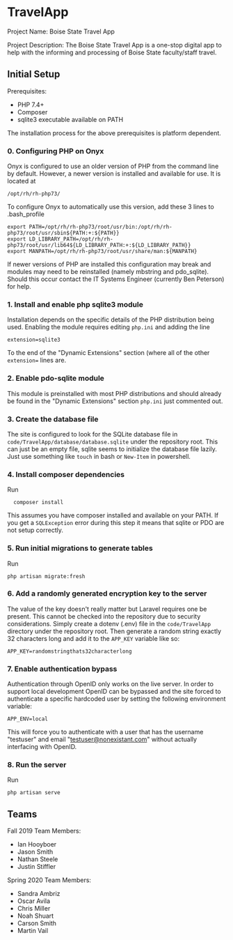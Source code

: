 # TravelApp

Project Name: Boise State Travel App

Project Description:
The Boise State Travel App is a one-stop digital app to help with the informing
and processing of Boise State faculty/staff travel.

## Initial Setup
Prerequisites:
- PHP 7.4+
- Composer
- sqlite3 executable available on PATH

The installation process for the above prerequisites is platform dependent.

### 0. Configuring PHP on Onyx
Onyx is configured to use an older version of PHP from the command line by
default. However, a newer version is installed and available for use. It
is located at

    /opt/rh/rh-php73/

To configure Onyx to automatically use this version, add these 3 lines to
.bash_profile

    export PATH=/opt/rh/rh-php73/root/usr/bin:/opt/rh/rh-php73/root/usr/sbin${PATH:+:${PATH}}
    export LD_LIBRARY_PATH=/opt/rh/rh-php73/root/usr/lib64${LD_LIBRARY_PATH:+:${LD_LIBRARY_PATH}}
    export MANPATH=/opt/rh/rh-php73/root/usr/share/man:${MANPATH}

If newer versions of PHP are installed this configuration may break and
modules may need to be reinstalled (namely mbstring and pdo_sqlite). Should
this occur contact the IT Systems Engineer (currently Ben Peterson) for
help.

### 1. Install and enable php sqlite3 module
Installation depends on the specific details of the PHP distribution being
used. Enabling the module requires editing `php.ini` and adding the line

    extension=sqlite3

To the end of the "Dynamic Extensions" section (where all of the other
`extension=` lines are.

### 2. Enable pdo-sqlite module
This module is preinstalled with most PHP distributions and should already be
found in the "Dynamic Extensions" section `php.ini` just commented out.

### 3. Create the database file
The site is configured to look for the SQLite database file in
`code/TravelApp/database/database.sqlite` under the repository root. This can
just be an empty file, sqlite seems to initialize the database file lazily.
Just use something like `touch` in bash or `New-Item` in powershell.

### 4. Install composer dependencies
Run
  
      composer install
  
This assumes you have composer installed and available on your PATH. If you get
a `SQLException` error during this step it means that sqlite or PDO are not
setup correctly.

### 5. Run initial migrations to generate tables
Run
 
    php artisan migrate:fresh
 

### 6. Add a randomly generated encryption key to the server
The value of the key doesn't really matter but Laravel requires one be present.
This cannot be checked into the repository due to security considerations.
Simply create a dotenv (.env) file in the `code/TravelApp` directory under the
repository root. Then generate a random string exactly 32 characters long and
add it to the `APP_KEY` variable like so:

    APP_KEY=randomstringthats32characterlong

### 7. Enable authentication bypass
Authentication through OpenID only works on the live server. In order to support
local development OpenID can be bypassed and the site forced to authenticate a
specific hardcoded user by setting the following environment variable:

    APP_ENV=local

This will force you to authenticate with a user that has the username "testuser"
and email "testuser@nonexistant.com" without actually interfacing with OpenID.

### 8. Run the server
Run

    php artisan serve


## Teams
Fall 2019 Team Members:
- Ian Hooyboer
- Jason Smith
- Nathan Steele
- Justin Stiffler

Spring 2020 Team Members:
- Sandra Ambriz
- Oscar Avila
- Chris Miller
- Noah Shuart
- Carson Smith
- Martin Vail
